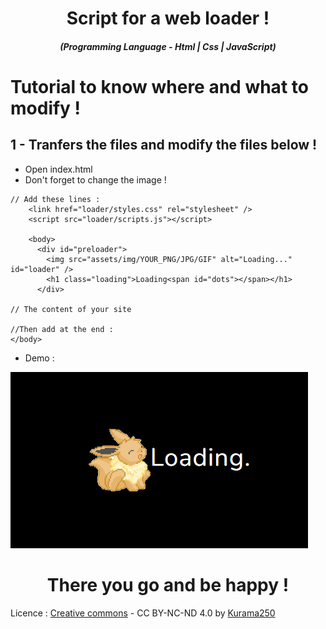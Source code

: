 <h1 align="center">Script for a web loader !</h1>
<em><h5 align="center">(Programming Language - Html | Css | JavaScript)</h5></em>

# Tutorial to know where and what to modify !

## 1 - Tranfers the files and modify the files below !

- Open index.html
- Don't forget to change the image !

```
// Add these lines :
    <link href="loader/styles.css" rel="stylesheet" />
    <script src="loader/scripts.js"></script>

    <body>
      <div id="preloader">
        <img src="assets/img/YOUR_PNG/JPG/GIF" alt="Loading..." id="loader" />
        <h1 class="loading">Loading<span id="dots"></span></h1>
      </div>

// The content of your site

//Then add at the end :
</body>
```

- Demo : 

![alt text](https://github.com/Kurama250/Web_loader/blob/main/loader.png?raw=true)

<h1 align="center">There you go and be happy !</h1>

Licence : [Creative commons](https://creativecommons.org/licenses/by-nc-nd/4.0/deed.en) - CC BY-NC-ND 4.0 by [Kurama250](https://github.com/Kurama250) 
